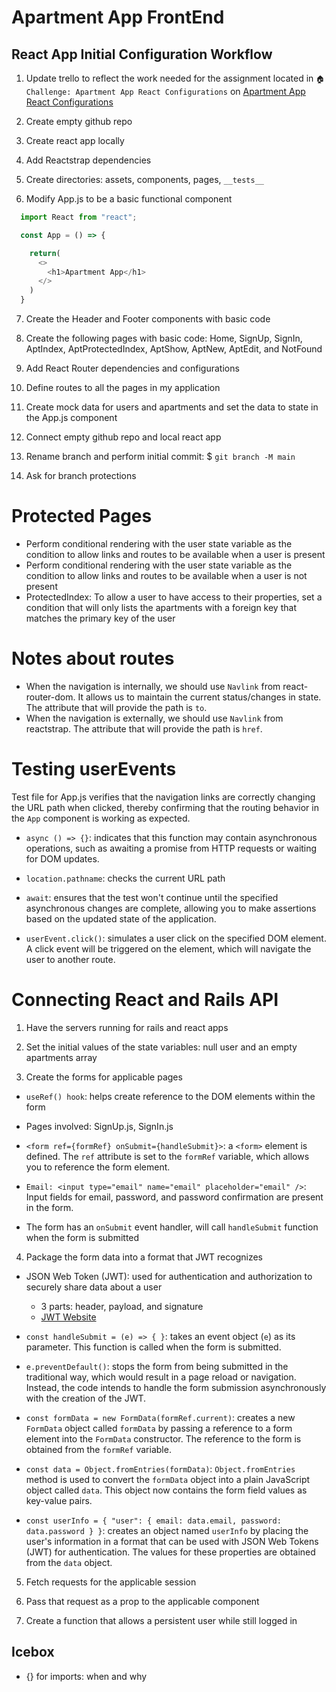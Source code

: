 # Apartment App FrontEnd

## React App Initial Configuration Workflow
1. Update trello to reflect the work needed for the assignment located in `🏠 Challenge: Apartment App React Configurations` on [Apartment App React Configurations](https://github.com/learn-academy-2023-foxtrot/syllabus/blob/main/apartment-app/frontend/intro.md)

2. Create empty github repo

3. Create react app locally

4. Add Reactstrap dependencies

5. Create directories: assets, components, pages, `__tests__`

6. Modify App.js to be a basic functional component
```js
  import React from "react";

  const App = () => {

    return(
      <>
        <h1>Apartment App</h1>
      </>
    )
  }
```

7. Create the Header and Footer components with basic code

8. Create the following pages with basic code: Home, SignUp, SignIn, AptIndex, AptProtectedIndex, AptShow, AptNew, AptEdit, and NotFound

9. Add React Router dependencies and configurations

10. Define routes to all the pages in my application

11. Create mock data for users and apartments and set the data to state in the App.js component

12. Connect empty github repo and local react app

13. Rename branch and perform initial commit: $ `git branch -M main`

14. Ask for branch protections

# Protected Pages
- Perform conditional rendering with the user state variable as the condition to allow links and routes to be available when a user is present
- Perform conditional rendering with the user state variable as the condition to allow links and routes to be available when a user is not present
- ProtectedIndex: To allow a user to have access to their properties, set a condition that will only lists the apartments with a foreign key that matches the primary key of the user

# Notes about routes
- When the navigation is internally, we should use `Navlink` from react-router-dom. It allows us to maintain the current status/changes in state. The attribute that will provide the path is `to`.
- When the navigation is externally, we should use `Navlink` from reactstrap. The attribute that will provide the path is `href`.

# Testing userEvents
Test file for App.js verifies that the navigation links are correctly changing the URL path when clicked, thereby confirming that the routing behavior in the `App` component is working as expected.

- `async () => {}`: indicates that this function may contain asynchronous operations, such as awaiting a promise from HTTP requests or waiting for DOM updates.

- `location.pathname`: checks the current URL path

- `await`: ensures that the test won't continue until the specified asynchronous changes are complete, allowing you to make assertions based on the updated state of the application.

- `userEvent.click()`: simulates a user click on the specified DOM element. A click event will be triggered on the element, which will navigate the user to another route.  

# Connecting React and Rails API
1. Have the servers running for rails and react apps

2. Set the initial values of the state variables: null user and an empty apartments array

3. Create the forms for applicable pages
  - `useRef() hook`: helps create reference to the DOM elements within the form
  - Pages involved: SignUp.js, SignIn.js

  - `<form ref={formRef} onSubmit={handleSubmit}>`: a `<form>` element is defined. The `ref` attribute is set to the `formRef` variable, which allows you to reference the form element.

  - `Email: <input type="email" name="email" placeholder="email" />`: Input fields for email, password, and password confirmation are present in the form.

  - The form has an `onSubmit` event handler, will call `handleSubmit` function when the form is submitted

4. Package the form data into a format that JWT recognizes
  - JSON Web Token (JWT): used for authentication and authorization to securely share data about a user
    - 3 parts: header, payload, and signature
    - [JWT Website](https://jwt.io/)

  - `const handleSubmit = (e) => { }`: takes an event object (`e`) as its parameter. This function is called when the form is submitted.

  - `e.preventDefault()`: stops the form from being submitted in the traditional way, which would result in a page reload or navigation. Instead, the code intends to handle the form submission asynchronously with the creation of the JWT.

  - `const formData = new FormData(formRef.current)`: creates a new `FormData` object called `formData` by passing a reference to a form element into the `FormData` constructor. The reference to the form is obtained from the `formRef` variable.

  - `const data = Object.fromEntries(formData)`: `Object.fromEntries` method is used to convert the `formData` object into a plain JavaScript object called `data`. This object now contains the form field values as key-value pairs.

  - `const userInfo = { "user": { email: data.email, password: data.password } }`: creates an object named `userInfo` by placing the user's information in a format that can be used with JSON Web Tokens (JWT) for authentication. The values for these properties are obtained from the `data` object.

5. Fetch requests for the applicable session

6. Pass that request as a prop to the applicable component

7. Create a function that allows a persistent user while still logged in

## Icebox
- {} for imports: when and why